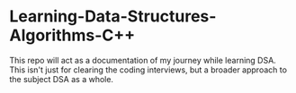 # Learning-Data-Structures-Algorithms-C++
This repo will act as a documentation of my journey while learning DSA. This isn't just for clearing the coding interviews, but a broader approach to the subject DSA as a whole.

